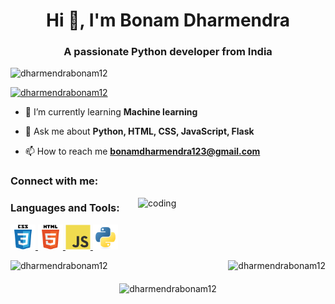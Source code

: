 <h1 align="center">Hi 👋, I'm Bonam Dharmendra</h1>
<h3 align="center">A passionate Python developer from India</h3>

  <img src="https://komarev.com/ghpvc/?username=dharmendrabonam12&label=Profile%20views&color=0e75b6&style=flat" alt="dharmendrabonam12" style="width: 100px; height: auto;" />

<p align="left">
  <a href="https://github.com/ryo-ma/github-profile-trophy">
    <img src="https://github-profile-trophy.vercel.app/?username=dharmendrabonam12" alt="dharmendrabonam12" />
  </a>
</p>

- 🌱 I’m currently learning **Machine learning**

- 💬 Ask me about **Python, HTML, CSS, JavaScript, Flask**

- 📫 How to reach me **bonamdharmendra123@gmail.com**

<h3 align="left">Connect with me:</h3>
<img align="right" alt="coding" width="300" src="https://i.pinimg.com/originals/54/e3/7d/54e37d8074ebcde1d96c77d7b2a7f310.gif">

<h3 align="left">Languages and Tools:</h3>
<p align="left">
  <a href="https://www.w3schools.com/css/" target="_blank" rel="noreferrer">
    <img src="https://raw.githubusercontent.com/devicons/devicon/master/icons/css3/css3-original-wordmark.svg" alt="css3" width="40" height="40"/>
  </a>
  <a href="https://www.w3.org/html/" target="_blank" rel="noreferrer">
    <img src="https://raw.githubusercontent.com/devicons/devicon/master/icons/html5/html5-original-wordmark.svg" alt="html5" width="40" height="40"/>
  </a>
  <a href="https://developer.mozilla.org/en-US/docs/Web/JavaScript" target="_blank" rel="noreferrer">
    <img src="https://raw.githubusercontent.com/devicons/devicon/master/icons/javascript/javascript-original.svg" alt="javascript" width="40" height="40"/>
  </a>
  <a href="https://www.python.org" target="_blank" rel="noreferrer">
    <img src="https://raw.githubusercontent.com/devicons/devicon/master/icons/python/python-original.svg" alt="python" width="40" height="40"/>
  </a>
</p>


<!-- GitHub Stats -->
<div style="display: flex; flex-direction: column; align-items: center; width: 100%;">
  <!-- Top Row with Two Images -->
  <div style="display: flex; justify-content: space-between; align-items: center; width: 100%; max-width: 800px;">
    <div style="flex: 1; text-align: left;">
      <img src="https://github-readme-stats.vercel.app/api/top-langs?username=dharmendrabonam12&show_icons=true&locale=en&layout=compact&bg_color=0d1117&text_color=ffffff&title_color=00ff00" alt="dharmendrabonam12" style="width: 350px; height: auto;" />
    </div>
    <div style="flex: 1; text-align: right;">
      <img src="https://github-readme-stats.vercel.app/api?username=dharmendrabonam12&show_icons=true&locale=en&bg_color=0d1117&text_color=ffffff&title_color=00ff00" alt="dharmendrabonam12" style="width: 350px; height: auto;" />
    </div>
  </div>

  <!-- Bottom Row with Centered Image -->
  <div style="margin-top: 20px; text-align: center; width: 100%; max-width: 350px;">
    <img src="https://github-readme-streak-stats.herokuapp.com/?user=dharmendrabonam12&background=0d1117&ring=00ff00&fire=00ff00&currStreakLabel=ffffff&sideLabels=ffffff&dates=ffffff&currStreakNum=ffffff" alt="dharmendrabonam12" style="width: 350px; height: auto;" />
  </div>
</div>

